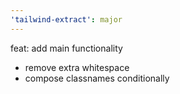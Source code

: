 ```yaml
---
'tailwind-extract': major
---
```


feat: add main functionality

- remove extra whitespace
- compose classnames conditionally
